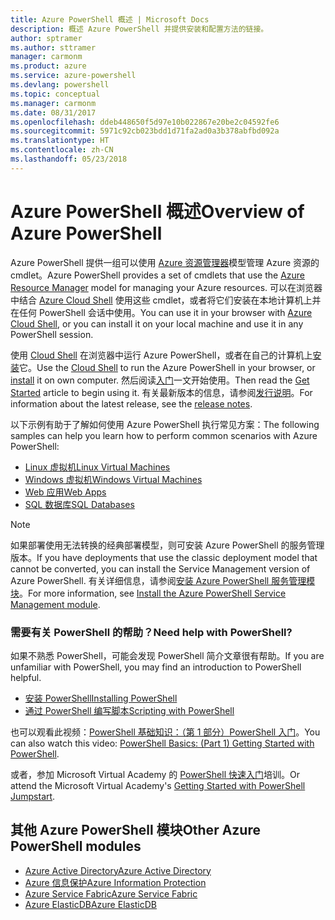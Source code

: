 ```yaml
---
title: Azure PowerShell 概述 | Microsoft Docs
description: 概述 Azure PowerShell 并提供安装和配置方法的链接。
author: sptramer
ms.author: sttramer
manager: carmonm
ms.product: azure
ms.service: azure-powershell
ms.devlang: powershell
ms.topic: conceptual
ms.manager: carmonm
ms.date: 08/31/2017
ms.openlocfilehash: ddeb448650f5d97e10b022867e20be2c04592fe6
ms.sourcegitcommit: 5971c92cb023bdd1d71fa2ad0a3b378abfbd092a
ms.translationtype: HT
ms.contentlocale: zh-CN
ms.lasthandoff: 05/23/2018
---
```

# <a name="overview-of-azure-powershell"></a><span data-ttu-id="c55ba-103">Azure PowerShell 概述</span><span class="sxs-lookup"><span data-stu-id="c55ba-103">Overview of Azure PowerShell</span></span>

<span data-ttu-id="c55ba-104">Azure PowerShell 提供一组可以使用 [Azure 资源管理器](/azure/azure-resource-manager/resource-group-overview)模型管理 Azure 资源的 cmdlet。</span><span class="sxs-lookup"><span data-stu-id="c55ba-104">Azure PowerShell provides a set of cmdlets that use the [Azure Resource Manager](/azure/azure-resource-manager/resource-group-overview) model for managing your Azure resources.</span></span> <span data-ttu-id="c55ba-105">可以在浏览器中结合 [Azure Cloud Shell](/azure/cloud-shell/overview) 使用这些 cmdlet，或者将它们安装在本地计算机上并在任何 PowerShell 会话中使用。</span><span class="sxs-lookup"><span data-stu-id="c55ba-105">You can use it in your browser with [Azure Cloud Shell](/azure/cloud-shell/overview), or you can install it on your local machine and use it in any PowerShell session.</span></span>

<span data-ttu-id="c55ba-106">使用 [Cloud Shell](/azure/cloud-shell/overview) 在浏览器中运行 Azure PowerShell，或者在自己的计算机上[安装](install-azurerm-ps.md)它。</span><span class="sxs-lookup"><span data-stu-id="c55ba-106">Use the [Cloud Shell](/azure/cloud-shell/overview) to run the Azure PowerShell in your browser, or [install](install-azurerm-ps.md) it on own computer.</span></span> <span data-ttu-id="c55ba-107">然后阅读[入门](get-started-azureps.md)一文开始使用。</span><span class="sxs-lookup"><span data-stu-id="c55ba-107">Then read the [Get Started](get-started-azureps.md) article to begin using it.</span></span> <span data-ttu-id="c55ba-108">有关最新版本的信息，请参阅[发行说明](release-notes-azureps.md)。</span><span class="sxs-lookup"><span data-stu-id="c55ba-108">For information about the latest release, see the [release notes](release-notes-azureps.md).</span></span>

<span data-ttu-id="c55ba-109">以下示例有助于了解如何使用 Azure PowerShell 执行常见方案：</span><span class="sxs-lookup"><span data-stu-id="c55ba-109">The following samples can help you learn how to perform common scenarios with Azure PowerShell:</span></span>

* [<span data-ttu-id="c55ba-110">Linux 虚拟机</span><span class="sxs-lookup"><span data-stu-id="c55ba-110">Linux Virtual Machines</span></span>](/azure/virtual-machines/virtual-machines-linux-powershell-samples?toc=/powershell/azure/toc.json)
* [<span data-ttu-id="c55ba-111">Windows 虚拟机</span><span class="sxs-lookup"><span data-stu-id="c55ba-111">Windows Virtual Machines</span></span>](/azure/virtual-machines/virtual-machines-windows-powershell-samples?toc=/powershell/azure/toc.json)
* [<span data-ttu-id="c55ba-112">Web 应用</span><span class="sxs-lookup"><span data-stu-id="c55ba-112">Web Apps</span></span>](/azure/app-service-web/app-service-powershell-samples?toc=/powershell/azure/toc.json)
* [<span data-ttu-id="c55ba-113">SQL 数据库</span><span class="sxs-lookup"><span data-stu-id="c55ba-113">SQL Databases</span></span>](/azure/sql-database/sql-database-powershell-samples?toc=/powershell/azure/toc.json)

> [!NOTE]
> <span data-ttu-id="c55ba-114">如果部署使用无法转换的经典部署模型，则可安装 Azure PowerShell 的服务管理版本。</span><span class="sxs-lookup"><span data-stu-id="c55ba-114">If you have deployments that use the classic deployment model that cannot be converted, you can install the Service Management version of Azure PowerShell.</span></span> <span data-ttu-id="c55ba-115">有关详细信息，请参阅[安装 Azure PowerShell 服务管理模块](/powershell/azure/servicemanagement/install-azure-ps)。</span><span class="sxs-lookup"><span data-stu-id="c55ba-115">For more information, see [Install the Azure PowerShell Service Management module](/powershell/azure/servicemanagement/install-azure-ps).</span></span>


### <a name="need-help-with-powershell"></a><span data-ttu-id="c55ba-116">需要有关 PowerShell 的帮助？</span><span class="sxs-lookup"><span data-stu-id="c55ba-116">Need help with PowerShell?</span></span>

<span data-ttu-id="c55ba-117">如果不熟悉 PowerShell，可能会发现 PowerShell 简介文章很有帮助。</span><span class="sxs-lookup"><span data-stu-id="c55ba-117">If you are unfamiliar with PowerShell, you may find an introduction to PowerShell helpful.</span></span>

* [<span data-ttu-id="c55ba-118">安装 PowerShell</span><span class="sxs-lookup"><span data-stu-id="c55ba-118">Installing PowerShell</span></span>](/powershell/scripting/installing-windows-powershell)
* [<span data-ttu-id="c55ba-119">通过 PowerShell 编写脚本</span><span class="sxs-lookup"><span data-stu-id="c55ba-119">Scripting with PowerShell</span></span>](/powershell/scripting/scripting-with-windows-powershell)

<span data-ttu-id="c55ba-120">也可以观看此视频：[PowerShell 基础知识：（第 1 部分）PowerShell 入门](https://channel9.msdn.com/Blogs/Taste-of-Premier/PowerShellBasicsPart1)。</span><span class="sxs-lookup"><span data-stu-id="c55ba-120">You can also watch this video: [PowerShell Basics: (Part 1) Getting Started with PowerShell](https://channel9.msdn.com/Blogs/Taste-of-Premier/PowerShellBasicsPart1).</span></span>

<span data-ttu-id="c55ba-121">或者，参加 Microsoft Virtual Academy 的 [PowerShell 快速入门](https://mva.microsoft.com/liveevents/powershell-jumpstart)培训。</span><span class="sxs-lookup"><span data-stu-id="c55ba-121">Or attend the Microsoft Virtual Academy's [Getting Started with PowerShell Jumpstart](https://mva.microsoft.com/liveevents/powershell-jumpstart).</span></span>

## <a name="other-azure-powershell-modules"></a><span data-ttu-id="c55ba-122">其他 Azure PowerShell 模块</span><span class="sxs-lookup"><span data-stu-id="c55ba-122">Other Azure PowerShell modules</span></span>

* [<span data-ttu-id="c55ba-123">Azure Active Directory</span><span class="sxs-lookup"><span data-stu-id="c55ba-123">Azure Active Directory</span></span>](/powershell/azure/active-directory/)
* [<span data-ttu-id="c55ba-124">Azure 信息保护</span><span class="sxs-lookup"><span data-stu-id="c55ba-124">Azure Information Protection</span></span>](/powershell/azure/aip/)
* [<span data-ttu-id="c55ba-125">Azure Service Fabric</span><span class="sxs-lookup"><span data-stu-id="c55ba-125">Azure Service Fabric</span></span>](/powershell/azure/service-fabric/)
* [<span data-ttu-id="c55ba-126">Azure ElasticDB</span><span class="sxs-lookup"><span data-stu-id="c55ba-126">Azure ElasticDB</span></span>](/powershell/azure/elasticdbjobs/)
